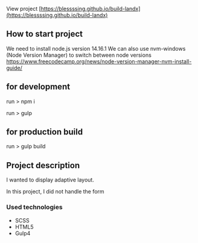 View project [https://blessssing.github.io/build-landx](https://blessssing.github.io/build-landx)

## How to start project

We need to install node.js version 14.16.1
We can also use nvm-windows (Node Version Manager) to switch between node versions
https://www.freecodecamp.org/news/node-version-manager-nvm-install-guide/

## for development

run > npm i

run > gulp

## for production build

run > gulp build

## Project description

I wanted to display adaptive layout.

In this project, I did not handle the form

### Used technologies

- SCSS
- HTML5
- Gulp4

